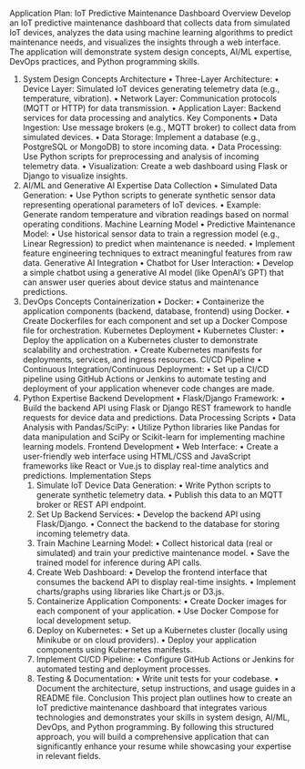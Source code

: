 Application Plan: IoT Predictive Maintenance Dashboard
Overview
Develop an IoT predictive maintenance dashboard that collects data from simulated IoT devices, analyzes the data using machine learning algorithms to predict maintenance needs, and visualizes the insights through a web interface. The application will demonstrate system design concepts, AI/ML expertise, DevOps practices, and Python programming skills.
1. System Design Concepts
Architecture
	•	Three-Layer Architecture:
	•	Device Layer: Simulated IoT devices generating telemetry data (e.g., temperature, vibration).
	•	Network Layer: Communication protocols (MQTT or HTTP) for data transmission.
	•	Application Layer: Backend services for data processing and analytics.
Key Components
	•	Data Ingestion: Use message brokers (e.g., MQTT broker) to collect data from simulated devices.
	•	Data Storage: Implement a database (e.g., PostgreSQL or MongoDB) to store incoming data.
	•	Data Processing: Use Python scripts for preprocessing and analysis of incoming telemetry data.
	•	Visualization: Create a web dashboard using Flask or Django to visualize insights.
2. AI/ML and Generative AI Expertise
Data Collection
	•	Simulated Data Generation:
	•	Use Python scripts to generate synthetic sensor data representing operational parameters of IoT devices.
	•	Example: Generate random temperature and vibration readings based on normal operating conditions.
Machine Learning Model
	•	Predictive Maintenance Model:
	•	Use historical sensor data to train a regression model (e.g., Linear Regression) to predict when maintenance is needed.
	•	Implement feature engineering techniques to extract meaningful features from raw data.
Generative AI Integration
	•	Chatbot for User Interaction:
	•	Develop a simple chatbot using a generative AI model (like OpenAI’s GPT) that can answer user queries about device status and maintenance predictions.
3. DevOps Concepts
Containerization
	•	Docker:
	•	Containerize the application components (backend, database, frontend) using Docker.
	•	Create Dockerfiles for each component and set up a Docker Compose file for orchestration.
Kubernetes Deployment
	•	Kubernetes Cluster:
	•	Deploy the application on a Kubernetes cluster to demonstrate scalability and orchestration.
	•	Create Kubernetes manifests for deployments, services, and ingress resources.
CI/CD Pipeline
	•	Continuous Integration/Continuous Deployment:
	•	Set up a CI/CD pipeline using GitHub Actions or Jenkins to automate testing and deployment of your application whenever code changes are made.
4. Python Expertise
Backend Development
	•	Flask/Django Framework:
	•	Build the backend API using Flask or Django REST framework to handle requests for device data and predictions.
Data Processing Scripts
	•	Data Analysis with Pandas/SciPy:
	•	Utilize Python libraries like Pandas for data manipulation and SciPy or Scikit-learn for implementing machine learning models.
Frontend Development
	•	Web Interface:
	•	Create a user-friendly web interface using HTML/CSS and JavaScript frameworks like React or Vue.js to display real-time analytics and predictions.
Implementation Steps
	1.	Simulate IoT Device Data Generation:
	•	Write Python scripts to generate synthetic telemetry data.
	•	Publish this data to an MQTT broker or REST API endpoint.
	2.	Set Up Backend Services:
	•	Develop the backend API using Flask/Django.
	•	Connect the backend to the database for storing incoming telemetry data.
	3.	Train Machine Learning Model:
	•	Collect historical data (real or simulated) and train your predictive maintenance model.
	•	Save the trained model for inference during API calls.
	4.	Create Web Dashboard:
	•	Develop the frontend interface that consumes the backend API to display real-time insights.
	•	Implement charts/graphs using libraries like Chart.js or D3.js.
	5.	Containerize Application Components:
	•	Create Docker images for each component of your application.
	•	Use Docker Compose for local development setup.
	6.	Deploy on Kubernetes:
	•	Set up a Kubernetes cluster (locally using Minikube or on cloud providers).
	•	Deploy your application components using Kubernetes manifests.
	7.	Implement CI/CD Pipeline:
	•	Configure GitHub Actions or Jenkins for automated testing and deployment processes.
	8.	Testing & Documentation:
	•	Write unit tests for your codebase.
	•	Document the architecture, setup instructions, and usage guides in a README file.
Conclusion
This project plan outlines how to create an IoT predictive maintenance dashboard that integrates various technologies and demonstrates your skills in system design, AI/ML, DevOps, and Python programming. By following this structured approach, you will build a comprehensive application that can significantly enhance your resume while showcasing your expertise in relevant fields.